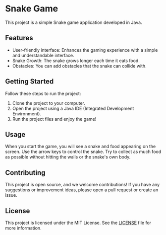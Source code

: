 # Snake Game

This project is a simple Snake game application developed in Java.

## Features

- User-friendly interface: Enhances the gaming experience with a simple and understandable interface.
- Snake Growth: The snake grows longer each time it eats food.
- Obstacles: You can add obstacles that the snake can collide with.

## Getting Started

Follow these steps to run the project:

1. Clone the project to your computer.
2. Open the project using a Java IDE (Integrated Development Environment).
3. Run the project files and enjoy the game!

## Usage

When you start the game, you will see a snake and food appearing on the screen. Use the arrow keys to control the snake. Try to collect as much food as possible without hitting the walls or the snake's own body.

## Contributing

This project is open source, and we welcome contributions! If you have any suggestions or improvement ideas, please open a pull request or create an issue.

## License

This project is licensed under the MIT License. See the [LICENSE](LICENSE) file for more information.
